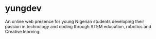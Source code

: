 # yungdev
An online web presence for young Nigerian students developing their passion in technology
and coding through STEM education, robotics and Creative learning.

